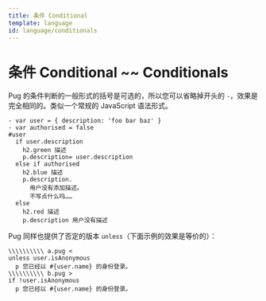```yaml
---
title: 条件 Conditional
template: language
id: language/conditionals
---
```


# 条件 Conditional ~~ Conditionals

Pug 的条件判断的一般形式的括号是可选的，所以您可以省略掉开头的 `-`，效果是完全相同的。类似一个常规的 JavaScript 语法形式。

```pug-preview
- var user = { description: 'foo bar baz' }
- var authorised = false
#user
  if user.description
    h2.green 描述
    p.description= user.description
  else if authorised
    h2.blue 描述
    p.description.
      用户没有添加描述。
      不写点什么吗……
  else
    h2.red 描述
    p.description 用户没有描述
```

Pug 同样也提供了否定的版本 `unless`（下面示例的效果是等价的）：

```pug-preview-readonly
\\\\\\\\\\ a.pug <
unless user.isAnonymous
  p 您已经以 #{user.name} 的身份登录。
\\\\\\\\\\ b.pug >
if !user.isAnonymous
  p 您已经以 #{user.name} 的身份登录。
```
